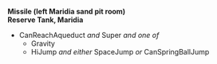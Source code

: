 ﻿**Missile (left Maridia sand pit room)**  
**Reserve Tank, Maridia**

- CanReachAqueduct *and* Super *and one of*
  - Gravity
  - HiJump *and either* SpaceJump *or* CanSpringBallJump
